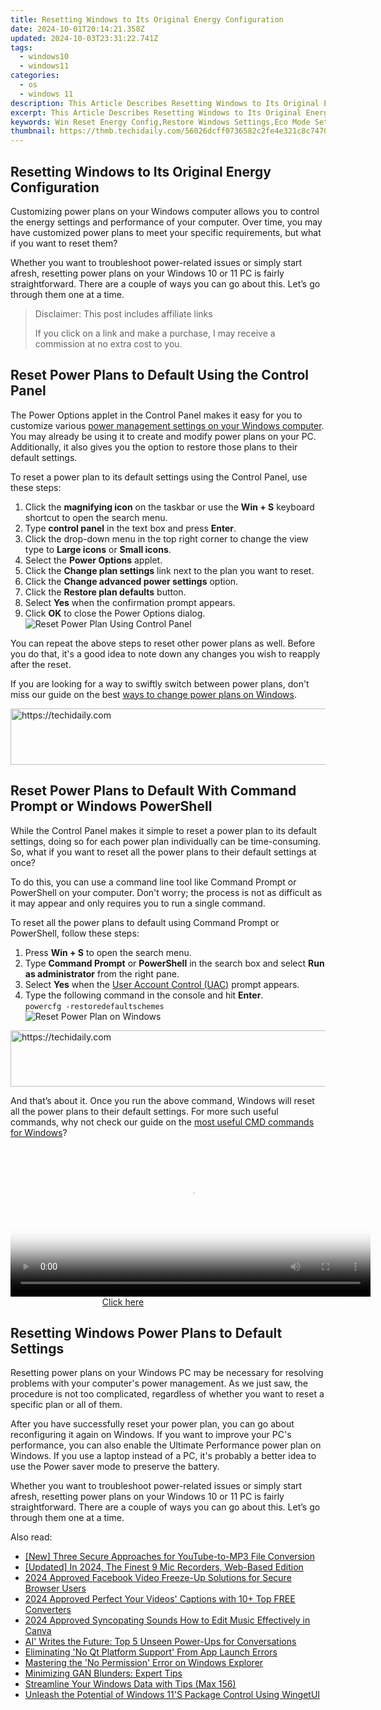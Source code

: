 ```yaml
---
title: Resetting Windows to Its Original Energy Configuration
date: 2024-10-01T20:14:21.358Z
updated: 2024-10-03T23:31:22.741Z
tags:
  - windows10
  - windows11
categories:
  - os
  - windows 11
description: This Article Describes Resetting Windows to Its Original Energy Configuration
excerpt: This Article Describes Resetting Windows to Its Original Energy Configuration
keywords: Win Reset Energy Config,Restore Windows Settings,Eco Mode Setup in Windows,Default Windows Energy,Windows Baseline Energy,Efficient Windows Reboot,Original Windows Power State
thumbnail: https://thmb.techidaily.com/56026dcff0736582c2fe4e321c8c74705a564d75fd36c3fc8b04cf6e73d4d3c9.jpg
---
```


## Resetting Windows to Its Original Energy Configuration

 Customizing power plans on your Windows computer allows you to control the energy settings and performance of your computer. Over time, you may have customized power plans to meet your specific requirements, but what if you want to reset them?

 Whether you want to troubleshoot power-related issues or simply start afresh, resetting power plans on your Windows 10 or 11 PC is fairly straightforward. There are a couple of ways you can go about this. Let’s go through them one at a time.

>  Disclaimer: This post includes affiliate links
>
>  If you click on a link and make a purchase, I may receive a commission at no extra cost to you.
>

## Reset Power Plans to Default Using the Control Panel

 The Power Options applet in the Control Panel makes it easy for you to customize various [power management settings on your Windows computer](https://www.makeuseof.com/guide-to-power-options-windows-10/). You may already be using it to create and modify power plans on your PC. Additionally, it also gives you the option to restore those plans to their default settings.

 To reset a power plan to its default settings using the Control Panel, use these steps:

1. Click the **magnifying icon** on the taskbar or use the **Win + S** keyboard shortcut to open the search menu.
2. Type **control panel** in the text box and press **Enter**.
3. Click the drop-down menu in the top right corner to change the view type to **Large icons** or **Small icons**.
4. Select the **Power Options** applet.
5. Click the **Change plan settings** link next to the plan you want to reset.
6. Click the **Change advanced power settings** option.
7. Click the **Restore plan defaults** button.
8. Select **Yes** when the confirmation prompt appears.
9. Click **OK** to close the Power Options dialog.  
![Reset Power Plan Using Control Panel](https://static1.makeuseofimages.com/wordpress/wp-content/uploads/2023/07/reset-power-plan-using-control-panel.jpg)

 You can repeat the above steps to reset other power plans as well. Before you do that, it's a good idea to note down any changes you wish to reapply after the reset.

 If you are looking for a way to swiftly switch between power plans, don't miss our guide on the best [ways to change power plans on Windows](https://www.makeuseof.com/windows-11-change-power-plan/).

<!-- affiliate ads begin -->
<a href="https://aligracehair.sjv.io/c/5597632/2016170/19272" target="_top" id="2016170">
  <img src="//a.impactradius-go.com/display-ad/19272-2016170" border="0" alt="https://techidaily.com" width="728" height="90"/>
</a>
<img height="0" width="0" src="https://aligracehair.sjv.io/i/5597632/2016170/19272" style="position:absolute;visibility:hidden;" border="0" />
<!-- affiliate ads end -->

## Reset Power Plans to Default With Command Prompt or Windows PowerShell

 While the Control Panel makes it simple to reset a power plan to its default settings, doing so for each power plan individually can be time-consuming. So, what if you want to reset all the power plans to their default settings at once?

 To do this, you can use a command line tool like Command Prompt or PowerShell on your computer. Don't worry; the process is not as difficult as it may appear and only requires you to run a single command.

 To reset all the power plans to default using Command Prompt or PowerShell, follow these steps:

1. Press **Win + S** to open the search menu.
2. Type **Command Prompt** or **PowerShell** in the search box and select **Run as administrator** from the right pane.
3. Select **Yes** when the [User Account Control (UAC)](https://www.makeuseof.com/tag/user-account-control-windows-10/) prompt appears.
4. Type the following command in the console and hit **Enter**.  
`powercfg -restoredefaultschemes`  
![Reset Power Plan on Windows](https://static1.makeuseofimages.com/wordpress/wp-content/uploads/2023/06/reset-power-plan-on-windows.jpg)

<!-- affiliate ads begin -->
<a href="https://aligracehair.sjv.io/c/5597632/1972698/19272" target="_top" id="1972698">
  <img src="//a.impactradius-go.com/display-ad/19272-1972698" border="0" alt="https://techidaily.com" width="728" height="90"/>
</a>
<img height="0" width="0" src="https://aligracehair.sjv.io/i/5597632/1972698/19272" style="position:absolute;visibility:hidden;" border="0" />
<!-- affiliate ads end -->

 And that’s about it. Once you run the above command, Windows will reset all the power plans to their default settings. For more such useful commands, why not check our guide on the [most useful CMD commands for Windows](https://www.makeuseof.com/tag/15-cmd-commands-every-windows-user-know/)?

<!-- affiliate ads begin -->
<span id="1983582">
					<video width="576" height="240" style="cursor:pointer"
           poster="//a.impactradius-go.com/display-clicktoplayimage/1983582.png"
           onclick="if(!this.playClicked){this.play();this.setAttribute('controls',true);this.playClicked=true;}">
	   <source src="//a.impactradius-go.com/display-ad/22993-1983582">
	   <img src="//a.impactradius-go.com/display-clicktoplayimage/1983582.png" style="border: none; height: 100%; width: 100%; object-fit: contain">
	</video>
	<div style="width:360px;text-align:center"><a href="javascript:window.open(decodeURIComponent('https%3A%2F%2Fhomestyler.sjv.io%2Fc%2F5597632%2F1983582%2F22993'), '_blank');void(0);">Click here</a></div>
</span>
<img height="0" width="0" src="https://imp.pxf.io/i/5597632/1983582/22993" style="position:absolute;visibility:hidden;" border="0" />
<!-- affiliate ads end -->

## Resetting Windows Power Plans to Default Settings

 Resetting power plans on your Windows PC may be necessary for resolving problems with your computer's power management. As we just saw, the procedure is not too complicated, regardless of whether you want to reset a specific plan or all of them.

 After you have successfully reset your power plan, you can go about reconfiguring it again on Windows. If you want to improve your PC's performance, you can also enable the Ultimate Performance power plan on Windows. If you use a laptop instead of a PC, it's probably a better idea to use the Power saver mode to preserve the battery.

 Whether you want to troubleshoot power-related issues or simply start afresh, resetting power plans on your Windows 10 or 11 PC is fairly straightforward. There are a couple of ways you can go about this. Let’s go through them one at a time.

<ins class="adsbygoogle"
      style="display:block"
      data-ad-client="ca-pub-7571918770474297"
      data-ad-slot="8358498916"
      data-ad-format="auto"
      data-full-width-responsive="true"></ins>
    

<span class="atpl-alsoreadstyle">Also read:</span>
<div><ul>
<li><a href="https://facebook-record-videos.techidaily.com/new-three-secure-approaches-for-youtube-to-mp3-file-conversion/"><u>[New] Three Secure Approaches for YouTube-to-MP3 File Conversion</u></a></li>
<li><a href="https://visual-screen-recording.techidaily.com/updated-in-2024-the-finest-9-mic-recorders-web-based-edition/"><u>[Updated] In 2024, The Finest 9 Mic Recorders, Web-Based Edition</u></a></li>
<li><a href="https://some-techniques.techidaily.com/2024-approved-facebook-video-freeze-up-solutions-for-secure-browser-users/"><u>2024 Approved Facebook Video Freeze-Up Solutions for Secure Browser Users</u></a></li>
<li><a href="https://extra-skills.techidaily.com/2024-approved-perfect-your-videos-captions-with-10plus-top-free-converters/"><u>2024 Approved Perfect Your Videos' Captions with 10+ Top FREE Converters</u></a></li>
<li><a href="https://article-helps.techidaily.com/2024-approved-syncopating-sounds-how-to-edit-music-effectively-in-canva/"><u>2024 Approved Syncopating Sounds How to Edit Music Effectively in Canva</u></a></li>
<li><a href="https://tech-savvy.techidaily.com/ai-writes-the-future-top-5-unseen-power-ups-for-conversations/"><u>AI' Writes the Future: Top 5 Unseen Power-Ups for Conversations</u></a></li>
<li><a href="https://win11.techidaily.com/eliminating-no-qt-platform-support-from-app-launch-errors/"><u>Eliminating 'No Qt Platform Support' From App Launch Errors</u></a></li>
<li><a href="https://win11.techidaily.com/mastering-the-no-permission-error-on-windows-explorer/"><u>Mastering the 'No Permission' Error on Windows Explorer</u></a></li>
<li><a href="https://tech-haven.techidaily.com/minimizing-gan-blunders-expert-tips/"><u>Minimizing GAN Blunders: Expert Tips</u></a></li>
<li><a href="https://win11.techidaily.com/streamline-your-windows-data-with-tips-max-156/"><u>Streamline Your Windows Data with Tips (Max 156)</u></a></li>
<li><a href="https://win11.techidaily.com/unleash-the-potential-of-windows-11s-package-control-using-wingetui/"><u>Unleash the Potential of Windows 11'S Package Control Using WingetUI</u></a></li>
</ul></div>

